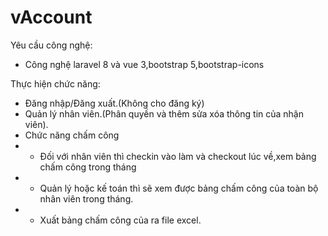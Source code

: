 # vAccount

Yêu cầu công nghệ:
+ Công nghệ laravel 8 và vue 3,bootstrap 5,bootstrap-icons

Thực hiện chức năng:
+ Đăng nhập/Đăng xuất.(Không cho đăng ký)
+ Quản lý nhân viên.(Phân quyền và thêm sửa xóa thông tin của nhận viên).
+ Chức năng chấm công
+  - Đối với nhân viên thì checkin vào làm và checkout lúc về,xem bảng chấm công trong tháng
+  - Quản lý hoặc kế toán thì sẽ xem được bảng chấm công của toàn bộ nhân viên trong tháng.
+  - Xuất bảng chấm công của ra file excel.
 
